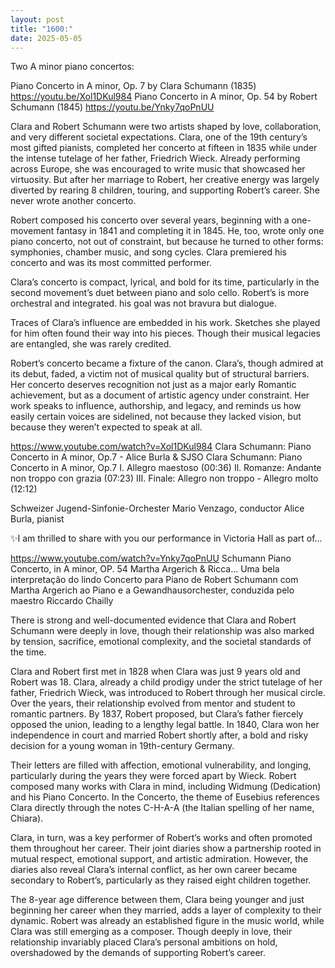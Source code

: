 ```yaml
---
layout: post
title: "1600:"
date: 2025-05-05
---
```


Two A minor piano concertos:

Piano Concerto in A minor, Op. 7 by Clara Schumann (1835)
https://youtu.be/Xol1DKul984
Piano Concerto in A minor, Op. 54 by Robert Schumann (1845)
https://youtu.be/Ynky7qoPnUU

Clara and Robert Schumann were two artists shaped by love, collaboration, and very different societal expectations. Clara, one of the 19th century’s most gifted pianists, completed her concerto at fifteen in 1835 while under the intense tutelage of her father, Friedrich Wieck. Already performing across Europe, she was encouraged to write music that showcased her virtuosity. But after her marriage to Robert, her creative energy was largely diverted by rearing 8 children, touring, and supporting Robert’s career. She never wrote another concerto.

Robert composed his concerto over several years, beginning with a one-movement fantasy in 1841 and completing it in 1845. He, too, wrote only one piano concerto, not out of constraint, but because he turned to other forms: symphonies, chamber music, and song cycles. Clara premiered his concerto and was its most committed performer.

Clara’s concerto is compact, lyrical, and bold for its time, particularly in the second movement’s duet between piano and solo cello. Robert’s is more orchestral and integrated. his goal was not bravura but dialogue. 

Traces of Clara’s influence are embedded in his work. Sketches she played for him often found their way into his pieces. Though their musical legacies are entangled, she was rarely credited. 

Robert’s concerto became a fixture of the canon. Clara’s, though admired at its debut, faded, a victim not of musical quality but of structural barriers. Her concerto deserves recognition not just as a major early Romantic achievement, but as a document of artistic agency under constraint. Her work speaks to influence, authorship, and legacy, and reminds us how easily certain voices are sidelined, not because they lacked vision, but because they weren’t expected to speak at all.

https://www.youtube.com/watch?v=Xol1DKul984
Clara Schumann: Piano Concerto in A minor, Op.7 - Alice Burla & SJSO
Clara Schumann: Piano Concerto in A minor, Op.7
I.  Allegro maestoso (00:36)
Il. Romanze: Andante non troppo con grazia (07:23)
III. Finale: Allegro non troppo - Allegro molto (12:12)

Schweizer Jugend-Sinfonie-Orchester 
Mario Venzago, conductor
Alice Burla, pianist

✨I am thrilled to share with you our performance in Victoria Hall as part of...

https://www.youtube.com/watch?v=Ynky7qoPnUU
Schumann Piano Concerto, in A minor, OP. 54 Martha Argerich & Ricca...
Uma bela interpretação do lindo Concerto para Piano de Robert Schumann com Martha Argerich ao Piano e a Gewandhausorchester, conduzida pelo  maestro Riccardo Chailly


There is strong and well-documented evidence that Clara and Robert Schumann were deeply in love, though their relationship was also marked by tension, sacrifice, emotional complexity, and the societal standards of the time.

Clara and Robert first met in 1828 when Clara was just 9 years old and Robert was 18. Clara, already a child prodigy under the strict tutelage of her father, Friedrich Wieck, was introduced to Robert through her musical circle. Over the years, their relationship evolved from mentor and student to romantic partners. By 1837, Robert proposed, but Clara’s father fiercely opposed the union, leading to a lengthy legal battle. In 1840, Clara won her independence in court and married Robert shortly after, a bold and risky decision for a young woman in 19th-century Germany.

Their letters are filled with affection, emotional vulnerability, and longing, particularly during the years they were forced apart by Wieck. Robert composed many works with Clara in mind, including Widmung (Dedication) and his Piano Concerto. In the Concerto, the theme of Eusebius references Clara directly through the notes C-H-A-A (the Italian spelling of her name, Chiara).

Clara, in turn, was a key performer of Robert’s works and often promoted them throughout her career. Their joint diaries show a partnership rooted in mutual respect, emotional support, and artistic admiration. However, the diaries also reveal Clara’s internal conflict, as her own career became secondary to Robert’s, particularly as they raised eight children together.

The 8-year age difference between them, Clara being younger and just beginning her career when they married, adds a layer of complexity to their dynamic. Robert was already an established figure in the music world, while Clara was still emerging as a composer. Though deeply in love, their relationship invariably placed Clara’s personal ambitions on hold, overshadowed by the demands of supporting Robert’s career.
